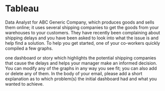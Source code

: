 # Tableau

Data Analyst for ABC Generic Company, which produces goods and sells them online; it uses several shipping companies to get the goods from your warehouses to your customers. They have recently been complaining about shipping delays and you have been asked to look into what the issue is and help find a solution. To help you get started, one of your co-workers quickly compiled a few graphs.

one dashboard or story which highlights the potential shipping companies that cause the delays and helps your manager make an informed decision. You can modify any of the graphs in any way you see fit; you can also add or delete any of them. In the body of your email, please add a short explanation as to which problem(s) the initial dashboard had and what you wanted to achieve.
